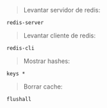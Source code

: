 > Levantar servidor de redis: 
```shell script
redis-server
```

> Levantar cliente de redis: 
```shell script
redis-cli
```

> Mostrar hashes: 
```shell script
keys *
```

> Borrar cache: 
```shell script
flushall
```